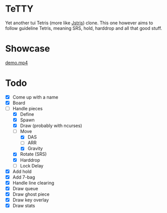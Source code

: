 # TeTTY

Yet another tui Tetris (more like [Jstris](https://jstris.jezevec10.com/)) clone. This one however aims to follow guideline Tetris,
meaning SRS, hold, harddrop and all that good stuff.

# Showcase

[demo.mp4](https://github.com/MonkieeBoi/TeTTY/assets/53400613/586f96bd-8d89-4f3a-8559-389a4d78d1ff)

# Todo

- [X] Come up with a name
- [X] Board
- [ ] Handle pieces
    - [X] Define
    - [X] Spawn
    - [X] Draw (probably with ncurses)
    - [ ] Move
        - [X] DAS
        - [ ] ARR
        - [X] Gravity
    - [X] Rotate (SRS)
    - [X] Harddrop
    - [ ] Lock Delay
- [X] Add hold
- [X] Add 7-bag
- [X] Handle line clearing
- [X] Draw queue
- [X] Draw ghost piece
- [X] Draw key overlay
- [X] Draw stats
